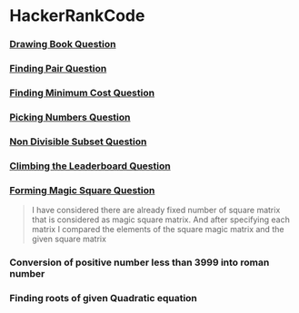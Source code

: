 # HackerRankCode
### [Drawing Book Question](https://www.hackerrank.com/challenges/drawing-book/problem)
### [Finding Pair Question](https://www.hackerrank.com/challenges/sock-merchant)
### [Finding Minimum Cost Question](https://practice.geeksforgeeks.org/problems/minimum-cost-of-ropes-1587115620/0)
### [Picking Numbers Question](https://www.hackerrank.com/challenges/picking-numbers/problem)
### [Non Divisible Subset Question](https://www.hackerrank.com/challenges/non-divisible-subset/problem)
### [Climbing the Leaderboard Question](https://www.hackerrank.com/challenges/climbing-the-leaderboard/problem)
### [Forming Magic Square Question](https://www.hackerrank.com/challenges/magic-square-forming/problem)
> I have considered there are already fixed number of square matrix that is considered as magic square matrix. And after specifying each matrix I compared the elements of the square magic matrix and the given square matrix
### Conversion of positive number less than 3999 into roman number
### Finding roots of given Quadratic equation
